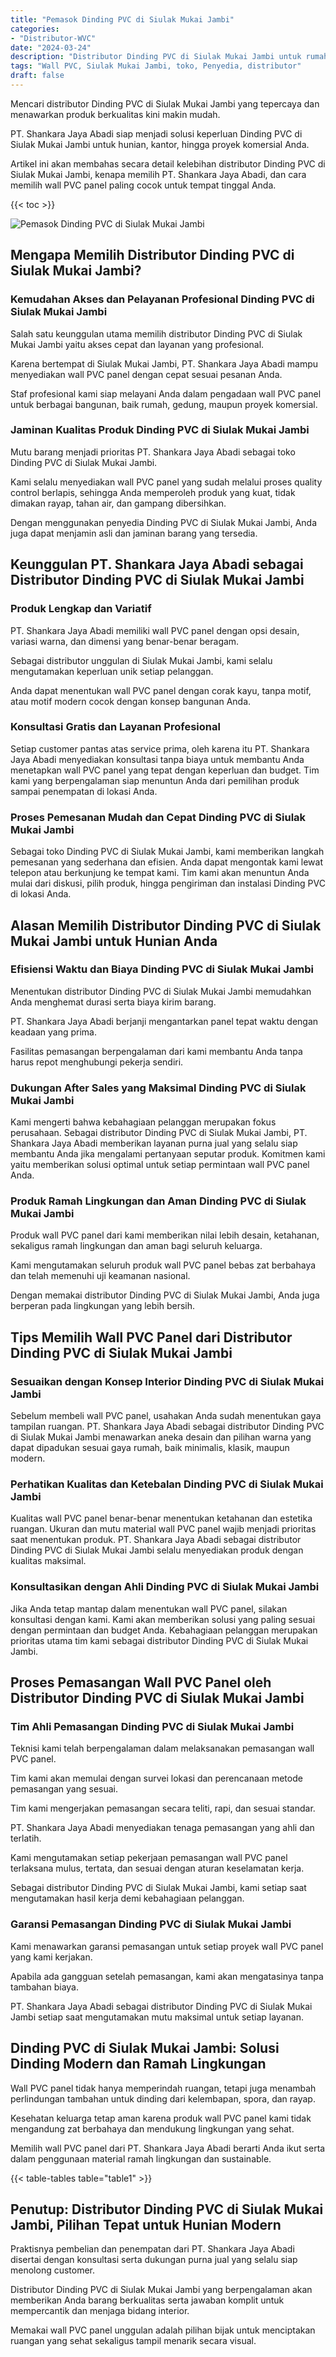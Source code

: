 ```yaml
---
title: "Pemasok Dinding PVC di Siulak Mukai Jambi"
categories: 
- "Distributor-WVC"
date: "2024-03-24"
description: "Distributor Dinding PVC di Siulak Mukai Jambi untuk rumah, office, dan ritel. Produk unggulan, variasi motif, warna elegan, dengan layanan pemasangan ditangani oleh tim ahli dan garansi resmi!|Jasa penyediaan Dinding PVC di Siulak Mukai Jambi untuk kebutuhan rumah, kantor, atau toko, beserta panel unggulan dan instalasi oleh tim ahli dan kepastian resmi.|Alternatif Dinding PVC di Siulak Mukai Jambi yang terbukti bagi tempat tinggal, perkantoran, serta ritel, dengan material terbaik dan penempatan oleh teknisi profesional dan garansi resmi.|Distribusi Dinding PVC di Siulak Mukai Jambi bagi tempat tinggal, kantor, serta toko, beserta produk berkualitas dan pemasangan dikerjakan oleh tenaga ahli berpengalaman, lengkap beserta garansi resmi.}"
tags: "Wall PVC, Siulak Mukai Jambi, toko, Penyedia, distributor"
draft: false
---
```


Mencari distributor Dinding PVC di Siulak Mukai Jambi yang tepercaya dan menawarkan produk berkualitas kini makin mudah.

PT. Shankara Jaya Abadi siap menjadi solusi keperluan Dinding PVC di Siulak Mukai Jambi untuk hunian, kantor, hingga proyek komersial Anda.

Artikel ini akan membahas secara detail kelebihan distributor Dinding PVC di Siulak Mukai Jambi, kenapa memilih PT. Shankara Jaya Abadi, dan cara memilih wall PVC panel paling cocok untuk tempat tinggal Anda.

{{< toc >}}

![Pemasok Dinding PVC di Siulak Mukai Jambi](/images/Distributor-WVC/Pemasok-Dinding-PVC-di-Siulak-Mukai-Jambi.png)


## Mengapa Memilih Distributor Dinding PVC di Siulak Mukai Jambi?

### Kemudahan Akses dan Pelayanan Profesional Dinding PVC di Siulak Mukai Jambi

Salah satu keunggulan utama memilih distributor Dinding PVC di Siulak Mukai Jambi yaitu akses cepat dan layanan yang profesional.

Karena bertempat di Siulak Mukai Jambi, PT. Shankara Jaya Abadi mampu menyediakan wall PVC panel dengan cepat sesuai pesanan Anda.

Staf profesional kami siap melayani Anda dalam pengadaan wall PVC panel untuk berbagai bangunan, baik rumah, gedung, maupun proyek komersial.

### Jaminan Kualitas Produk Dinding PVC di Siulak Mukai Jambi

Mutu barang menjadi prioritas PT. Shankara Jaya Abadi sebagai toko Dinding PVC di Siulak Mukai Jambi.

Kami selalu menyediakan wall PVC panel yang sudah melalui proses quality control berlapis, sehingga Anda memperoleh produk yang kuat, tidak dimakan rayap, tahan air, dan gampang dibersihkan.

Dengan menggunakan penyedia Dinding PVC di Siulak Mukai Jambi, Anda juga dapat menjamin asli dan jaminan barang yang tersedia.

## Keunggulan PT. Shankara Jaya Abadi sebagai Distributor Dinding PVC di Siulak Mukai Jambi

### Produk Lengkap dan Variatif

PT. Shankara Jaya Abadi memiliki wall PVC panel dengan opsi desain, variasi warna, dan dimensi yang benar-benar beragam.

Sebagai distributor unggulan di Siulak Mukai Jambi, kami selalu mengutamakan keperluan unik setiap pelanggan.

Anda dapat menentukan wall PVC panel dengan corak kayu, tanpa motif, atau motif modern cocok dengan konsep bangunan Anda.

### Konsultasi Gratis dan Layanan Profesional

Setiap customer pantas atas service prima, oleh karena itu PT. Shankara Jaya Abadi menyediakan konsultasi tanpa biaya untuk membantu Anda menetapkan wall PVC panel yang tepat dengan keperluan dan budget. Tim kami yang berpengalaman siap menuntun Anda dari pemilihan produk sampai penempatan di lokasi Anda.

### Proses Pemesanan Mudah dan Cepat Dinding PVC di Siulak Mukai Jambi

Sebagai toko Dinding PVC di Siulak Mukai Jambi, kami memberikan langkah pemesanan yang sederhana dan efisien. Anda dapat mengontak kami lewat telepon atau berkunjung ke tempat kami. Tim kami akan menuntun Anda mulai dari diskusi, pilih produk, hingga pengiriman dan instalasi Dinding PVC di lokasi Anda.

## Alasan Memilih Distributor Dinding PVC di Siulak Mukai Jambi untuk Hunian Anda

### Efisiensi Waktu dan Biaya Dinding PVC di Siulak Mukai Jambi

Menentukan distributor Dinding PVC di Siulak Mukai Jambi memudahkan Anda menghemat durasi serta biaya kirim barang.

PT. Shankara Jaya Abadi berjanji mengantarkan panel tepat waktu dengan keadaan yang prima.

Fasilitas pemasangan berpengalaman dari kami membantu Anda tanpa harus repot menghubungi pekerja sendiri.

### Dukungan After Sales yang Maksimal Dinding PVC di Siulak Mukai Jambi

Kami mengerti bahwa kebahagiaan pelanggan merupakan fokus perusahaan. Sebagai distributor Dinding PVC di Siulak Mukai Jambi, PT. Shankara Jaya Abadi memberikan layanan purna jual yang selalu siap membantu Anda jika mengalami pertanyaan seputar produk. Komitmen kami yaitu memberikan solusi optimal untuk setiap permintaan wall PVC panel Anda.

### Produk Ramah Lingkungan dan Aman Dinding PVC di Siulak Mukai Jambi

Produk wall PVC panel dari kami memberikan nilai lebih desain, ketahanan, sekaligus ramah lingkungan dan aman bagi seluruh keluarga.

Kami mengutamakan seluruh produk wall PVC panel bebas zat berbahaya dan telah memenuhi uji keamanan nasional.

Dengan memakai distributor Dinding PVC di Siulak Mukai Jambi, Anda juga berperan pada lingkungan yang lebih bersih.

## Tips Memilih Wall PVC Panel dari Distributor Dinding PVC di Siulak Mukai Jambi

### Sesuaikan dengan Konsep Interior Dinding PVC di Siulak Mukai Jambi

Sebelum membeli wall PVC panel, usahakan Anda sudah menentukan gaya tampilan ruangan. PT. Shankara Jaya Abadi sebagai distributor Dinding PVC di Siulak Mukai Jambi menawarkan aneka desain dan pilihan warna yang dapat dipadukan sesuai gaya rumah, baik minimalis, klasik, maupun modern.

### Perhatikan Kualitas dan Ketebalan Dinding PVC di Siulak Mukai Jambi

Kualitas wall PVC panel benar-benar menentukan ketahanan dan estetika ruangan. Ukuran dan mutu material wall PVC panel wajib menjadi prioritas saat menentukan produk. PT. Shankara Jaya Abadi sebagai distributor Dinding PVC di Siulak Mukai Jambi selalu menyediakan produk dengan kualitas maksimal.

### Konsultasikan dengan Ahli Dinding PVC di Siulak Mukai Jambi

Jika Anda tetap mantap dalam menentukan wall PVC panel, silakan konsultasi dengan kami. Kami akan memberikan solusi yang paling sesuai dengan permintaan dan budget Anda. Kebahagiaan pelanggan merupakan prioritas utama tim kami sebagai distributor Dinding PVC di Siulak Mukai Jambi.

## Proses Pemasangan Wall PVC Panel oleh Distributor Dinding PVC di Siulak Mukai Jambi

### Tim Ahli Pemasangan Dinding PVC di Siulak Mukai Jambi

Teknisi kami telah berpengalaman dalam melaksanakan pemasangan wall PVC panel.

Tim kami akan memulai dengan survei lokasi dan perencanaan metode pemasangan yang sesuai.

Tim kami mengerjakan pemasangan secara teliti, rapi, dan sesuai standar.

PT. Shankara Jaya Abadi menyediakan tenaga pemasangan yang ahli dan terlatih.

Kami mengutamakan setiap pekerjaan pemasangan wall PVC panel terlaksana mulus, tertata, dan sesuai dengan aturan keselamatan kerja.

Sebagai distributor Dinding PVC di Siulak Mukai Jambi, kami setiap saat mengutamakan hasil kerja demi kebahagiaan pelanggan.

### Garansi Pemasangan Dinding PVC di Siulak Mukai Jambi

Kami menawarkan garansi pemasangan untuk setiap proyek wall PVC panel yang kami kerjakan.

Apabila ada gangguan setelah pemasangan, kami akan mengatasinya tanpa tambahan biaya.

PT. Shankara Jaya Abadi sebagai distributor Dinding PVC di Siulak Mukai Jambi setiap saat mengutamakan mutu maksimal untuk setiap layanan.

## Dinding PVC di Siulak Mukai Jambi: Solusi Dinding Modern dan Ramah Lingkungan

Wall PVC panel tidak hanya memperindah ruangan, tetapi juga menambah perlindungan tambahan untuk dinding dari kelembapan, spora, dan rayap.

Kesehatan keluarga tetap aman karena produk wall PVC panel kami tidak mengandung zat berbahaya dan mendukung lingkungan yang sehat.

Memilih wall PVC panel dari PT. Shankara Jaya Abadi berarti Anda ikut serta dalam penggunaan material ramah lingkungan dan sustainable.

{{< table-tables table="table1" >}}

## Penutup: Distributor Dinding PVC di Siulak Mukai Jambi, Pilihan Tepat untuk Hunian Modern

Praktisnya pembelian dan penempatan dari PT. Shankara Jaya Abadi disertai dengan konsultasi serta dukungan purna jual yang selalu siap menolong customer.

Distributor Dinding PVC di Siulak Mukai Jambi yang berpengalaman akan memberikan Anda barang berkualitas serta jawaban komplit untuk mempercantik dan menjaga bidang interior.

Memakai wall PVC panel unggulan adalah pilihan bijak untuk menciptakan ruangan yang sehat sekaligus tampil menarik secara visual.